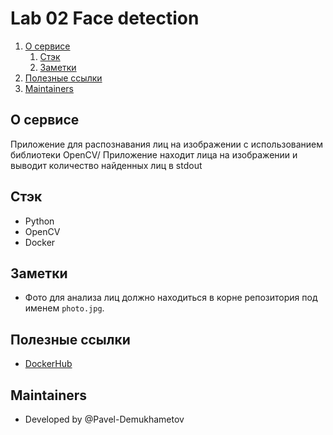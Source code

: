 # Lab 02 Face detection

1. [О сервисе](#о-сервисе)
    1. [Стэк](#стэк)
    2. [Заметки](#Заметки)
2. [Полезные ссылки](#полезные-ссылки)
3. [Maintainers](#maintainers)

## О сервисе

Приложение для распознавания лиц на изображении с использованием библиотеки OpenCV/ Приложение находит лица на изображении и выводит количество найденных лиц в stdout

## Стэк
- Python
- OpenCV
- Docker


## Заметки
- Фото для анализа лиц должно находиться в корне репозитория под именем `photo.jpg`.


## Полезные ссылки

- [DockerHub](https://hub.docker.com/repository/docker/puritanin/face-detection-app/general)


## Maintainers

- Developed by @Pavel-Demukhametov
 
